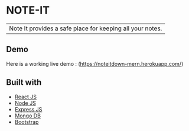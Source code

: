 # NOTE-IT
<table>
<tr>
<td>
  Note It provides a safe place for keeping all your notes.
</td>
</tr>
</table>

## Demo
Here is a working live demo : (https://noteitdown-mern.herokuapp.com/)

## Built with 

- [React JS](https://reactjs.org/)
- [Node JS](https://nodejs.org/) 
- [Express JS](https://expressjs.com/)
- [Mongo DB](https://www.mongodb.com/)
- [Bootstrap](http://getbootstrap.com/)
